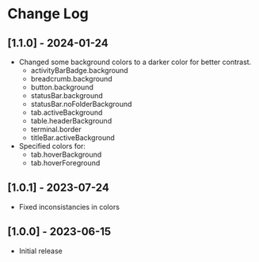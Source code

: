 # Change Log

## [1.1.0] - 2024-01-24

- Changed some background colors to a darker color for better contrast.
  - activityBarBadge.background
  - breadcrumb.background
  - button.background
  - statusBar.background
  - statusBar.noFolderBackground
  - tab.activeBackground
  - table.headerBackground
  - terminal.border
  - titleBar.activeBackground
- Specified colors for:
  - tab.hoverBackground
  - tab.hoverForeground

## [1.0.1] - 2023-07-24

- Fixed inconsistancies in colors

## [1.0.0] - 2023-06-15

- Initial release
